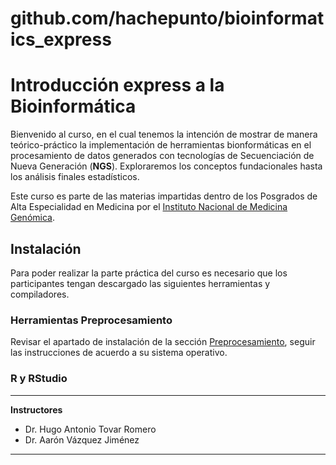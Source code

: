 # github.com/hachepunto/bioinformatics_express

# Introducción express a la Bioinformática

Bienvenido al curso, en el cual tenemos la intención de mostrar de manera teórico-práctico la implementación de herramientas bionformáticas en el procesamiento de datos generados con tecnologías de Secuenciación de Nueva Generación  (**NGS**). Exploraremos los conceptos fundacionales hasta los análisis finales estadísticos.

Este curso es parte de las materias impartidas dentro de los Posgrados de Alta Especialidad en Medicina por el [Instituto Nacional de Medicina Genómica](https://www.inmegen.gob.mx/).

## Instalación
Para poder realizar la parte práctica del curso es necesario que los participantes tengan descargado las siguientes herramientas y compiladores.

### Herramientas Preprocesamiento
Revisar el apartado de instalación de la sección [Preprocesamiento](./PrepProcesamiento.md), seguir las instrucciones de acuerdo a su sistema operativo.

### R y RStudio

---
**Instructores**
- Dr. Hugo Antonio Tovar Romero 
- Dr. Aarón Vázquez Jiménez
---